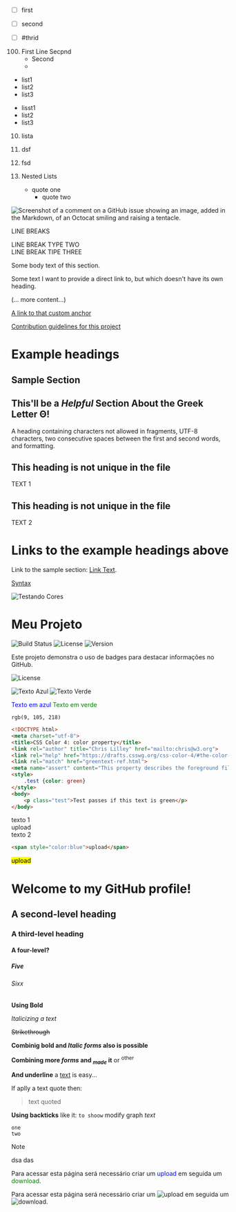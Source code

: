 - [ ] first
- [ ] second
- [ ] #thrid


100. First Line
     Secpnd
     - Second
     - 


- list1
- list2
- list3

+ lisst1
+ list2
+ list3

10. lista
11. dsf
12. fsd

1. Nested Lists
   - quote one
     - quote two

![Screenshot of a comment on a GitHub issue showing an image, added in the Markdown, of an Octocat smiling and raising a tentacle.](https://myoctocat.com/assets/images/base-octocat.svg)


LINE BREAKS  
  
LINE BREAK TYPE TWO\
LINE BREAK TIPE THREE<br/>



Some body text of this section.

<a name="anchor1"></a>
Some text I want to provide a direct link to, but which doesn't have its own heading.

(… more content…)

[A link to that custom anchor](#anchor1)


[Contribution 
guidelines for this project](skills-introduction-to-github/README.md)

# Example headings

## Sample Section

## This'll be a _Helpful_ Section About the Greek Letter Θ!
A heading containing characters not allowed in fragments, UTF-8 characters, two consecutive spaces between the first and second words, and formatting.

## This heading is not unique in the file

TEXT 1

## This heading is not unique in the file

TEXT 2

# Links to the example headings above

Link to the sample section: [Link Text](#sample-section).





[Syntax](https://docs.github.com/en/get-started/writing-on-github/getting-started-with-writing-and-formatting-on-github/basic-writing-and-formatting-syntax)

[](url)![Testando Cores](https://img.shields.io/badge/cores-black)

# Meu Projeto

![Build Status](https://img.shields.io/badge/build-passing-brightgreen)
![License](https://img.shields.io/badge/license-MIT-blue)
![Version](https://img.shields.io/badge/version-1.0.0-yellow)

Este projeto demonstra o uso de badges para destacar informações no GitHub.



![License](https://img.shields.io/badge/license-MIT-blue)


![Texto Azul](https://img.shields.io/badge/Texto-Azul-blue)
![Texto Verde](https://img.shields.io/badge/Texto-Verde-green)


<span style="color:blue">Texto em azul</span>
<span style="color:green">Texto em verde</span>

 
 `rgb(9, 105, 218)`



```html
<!DOCTYPE html>
<meta charset="utf-8">
<title>CSS Color 4: color property</title>
<link rel="author" title="Chris Lilley" href="mailto:chris@w3.org">
<link rel="help" href="https://drafts.csswg.org/css-color-4/#the-color-property">
<link rel="match" href="greentext-ref.html">
<meta name="assert" content="This property describes the foreground fill color of an element’s text content.">
<style>
    .test {color: green}
</style>
<body>
    <p class="test">Test passes if this text is green</p>
</body>
```


texto 1 <br>upload<br> texto 2



```html
<span style="color:blue">upload</span>
```

<mark>upload</mark>





# Welcome to my GitHub profile!
## A second-level heading
### A third-level heading
#### A four-level?
##### Five
###### Sixx
**Using Bold**

_Italicizing a text_

~~Strikethrough~~

**Combinig bold and _Italic forms_ also is possible**

**Combining more _forms_ and <sub>_made_</sub> it** or <sup>other</sup>

**And underline** a <ins>text</ins> is easy...

If aplly a text quote then:

>text quoted

**Using backticks** like it: `to shoow` modify graph _text_

```
one
two
```
>[!Note]
>dsa
>das
>


Para acessar esta página será necessário criar um <span style="color:blue">upload</span> em seguida um <span style="color:green">download</span>.


Para acessar esta página será necessário criar um ![upload](https://img.shields.io/badge/upload-blue) em seguida um ![download](https://img.shields.io/badge/download-green).

